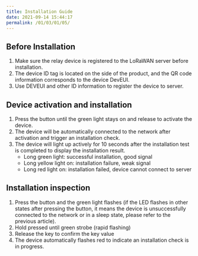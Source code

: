```yaml
---
title: Installation Guide
date: 2021-09-14 15:44:17
permalink: /01/03/01/05/
---
```

## Before Installation

1. Make sure the relay device is registered to the LoRaWAN server before installation.
2. The device ID tag is located on the side of the product, and the QR code information corresponds to the device DevEUI.
3. Use DEVEUI and other ID information to register the device to server.

## Device activation and installation

1. Press the button until the green light stays on and release to activate the device.
2. The device will be automatically connected to the network after activation and trigger an installation check.
3. The device will light up actively for 10 seconds after the installation test is completed to display the installation result.
   - Long green light: successful installation, good signal
   - Long yellow light on: installation failure, weak signal
   - Long red light on: installation failed, device cannot connect to server

## Installation inspection

1. Press the button and the green light flashes (if the LED flashes in other states after pressing the button, it means the device is unsuccessfully connected to the network or in a sleep state, please refer to the previous article).
2. Hold pressed until green strobe (rapid flashing)
3. Release the key to confirm the key value
4. The device automatically flashes red to indicate an installation check is in progress.
